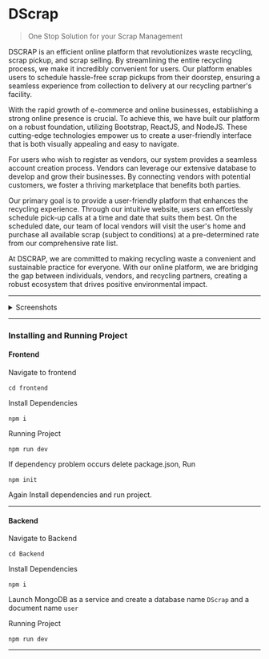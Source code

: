 # DScrap

> One Stop Solution for your Scrap Management

DSCRAP is an efficient online platform that revolutionizes waste recycling, scrap pickup, and scrap selling. By streamlining the entire recycling process, we make it incredibly convenient for users. Our platform enables users to schedule hassle-free scrap pickups from their doorstep, ensuring a seamless experience from collection to delivery at our recycling partner's facility.

With the rapid growth of e-commerce and online businesses, establishing a strong online presence is crucial. To achieve this, we have built our platform on a robust foundation, utilizing Bootstrap, ReactJS, and NodeJS. These cutting-edge technologies empower us to create a user-friendly interface that is both visually appealing and easy to navigate.

For users who wish to register as vendors, our system provides a seamless account creation process. Vendors can leverage our extensive database to develop and grow their businesses. By connecting vendors with potential customers, we foster a thriving marketplace that benefits both parties.

Our primary goal is to provide a user-friendly platform that enhances the recycling experience. Through our intuitive website, users can effortlessly schedule pick-up calls at a time and date that suits them best. On the scheduled date, our team of local vendors will visit the user's home and purchase all available scrap (subject to conditions) at a pre-determined rate from our comprehensive rate list.

At DSCRAP, we are committed to making recycling waste a convenient and sustainable practice for everyone. With our online platform, we are bridging the gap between individuals, vendors, and recycling partners, creating a robust ecosystem that drives positive environmental impact.

---

<details>
<summary>Screenshots</summary>
<br>

- ![All in one](https://github.com/pushan-alagiya/DScrap/blob/master/Screenshots/1.jpeg)
- ![All in one](https://github.com/pushan-alagiya/DScrap/blob/master/Screenshots/2.jpeg)
- ![All in one](https://github.com/pushan-alagiya/DScrap/blob/master/Screenshots/3.jpeg)
- ![All in one](https://github.com/pushan-alagiya/DScrap/blob/master/Screenshots/4.jpeg)
- ![All in one](https://github.com/pushan-alagiya/DScrap/blob/master/Screenshots/5.jpeg)
- ![All in one](https://github.com/pushan-alagiya/DScrap/blob/master/Screenshots/6.jpeg)
- ![All in one](https://github.com/pushan-alagiya/DScrap/blob/master/Screenshots/7.jpeg)
- ![All in one](https://github.com/pushan-alagiya/DScrap/blob/master/Screenshots/8.jpeg)
- ![All in one](https://github.com/pushan-alagiya/DScrap/blob/master/Screenshots/9.jpeg)
</details>

---

### Installing and Running Project

#### Frontend

Navigate to frontend

```
cd frontend
```

Install Dependencies

```
npm i
```

Running Project

```
npm run dev
```

If dependency problem occurs delete package.json, Run

```
npm init
```

Again Install dependencies and run project.

---

#### Backend

Navigate to Backend

```
cd Backend
```

Install Dependencies

```
npm i
```

Launch MongoDB as a service and create a database name `DScrap` and a document name `user`

Running Project

```
npm run dev
```

---
